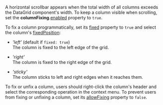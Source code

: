 A horizontal scrollbar appears when the total width of all columns exceeds the DataGrid component's width. To keep a column visible when scrolling, set the **columnFixing**.[enabled](/Documentation/ApiReference/UI_Components/dxDataGrid/Configuration/columnFixing/#enabled) property to `true`.

To fix a column programmatically, set its [fixed](/Documentation/ApiReference/UI_Components/dxDataGrid/Configuration/columns/#fixed) property to `true` and select the column's [fixedPosition](/Documentation/ApiReference/UI_Components/dxDataGrid/Configuration/columns/#fixedPosition):

- *'left'* (default if `fixed: true`)    
The column is fixed to the left edge of the grid.

- *'right'*    
The column is fixed to the right edge of the grid.

- *'sticky'*    
The column sticks to left and right edges when it reaches them.
<!--split-->

To fix or unfix a column, users should right-click the column's header and select the corresponding operation in the context menu. To prevent users from fixing or unfixing a column, set its [allowFixing](/Documentation/ApiReference/UI_Components/dxDataGrid/Configuration/columns/#allowFixing) property to `false`.